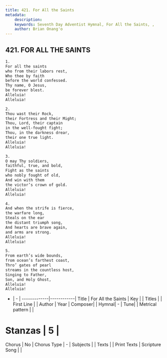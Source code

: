 ```yaml
---
title: 421. For All the Saints
metadata:
    description: 
    keywords: Seventh Day Adventist Hymnal, For All the Saints, , 
    author: Brian Onang'o
---
```



## 421. FOR ALL THE SAINTS

```txt
1.
For all the saints
who from their labors rest,
Who thee by faith
before the world confessed.
Thy name, O Jesus,
be forever blest.
Alleluia!
Alleluia!

2.
Thou wast their Rock,
their Fortress and their Might;
Thou, Lord, their captain
in the well-fought fight;
Thou, in the darkness drear,
their one true light.
Alleluia!
Alleluia!

3.
O may Thy soldiers,
faithful, true, and bold,
Fight as the saints
who nobly fought of old,
And win with them
the victor’s crown of gold.
Alleluia!
Alleluia!

4.
And when the strife is fierce,
the warfare long,
Steals on the ear
the distant triumph song,
And hearts are brave again,
and arms are strong.
Alleluia!
Alleluia!

5.
From earth’s wide bounds,
from ocean’s farthest coast,
Thro’ gates of pearl
streams in the countless host,
Singing to Father,
Son, and Holy Ghost,
Alleluia!
Alleluia!
```

- |   -  |
-------------|------------|
Title | For All the Saints |
Key |  |
Titles |  |
First Line |  |
Author | 
Year | 
Composer|  |
Hymnal|  - |
Tune|  |
Metrical pattern | |
# Stanzas | 5 |
Chorus | No |
Chorus Type | - |
Subjects |  |
Texts |  |
Print Texts | 
Scripture Song |  |
  
